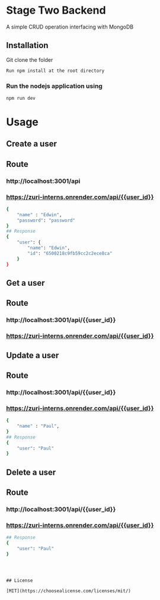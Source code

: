 # Stage Two Backend

A simple CRUD operation interfacing with MongoDB

## Installation

Git clone the folder

```bash
Run npm install at the root directory
```

### Run the nodejs application using

```bash
npm run dev
```

# Usage

## Create a user

## Route

### http://localhost:3001/api

### https://zuri-interns.onrender.com/api/{{user_id}}

```bash
{
    "name" : "Edwin",
    "password": "password"
}
## Response
{
    "user": {
        "name": "Edwin",
        "id": "6500218c9fb59cc2c2ece8ca"
    }
}
```

## Get a user

## Route

### http://localhost:3001/api/{{user_id}}

### https://zuri-interns.onrender.com/api/{{user_id}}

## Update a user

## Route

### http://localhost:3001/api/{{user_id}}

### https://zuri-interns.onrender.com/api/{{user_id}}

```bash
{
    "name" : "Paul",
}
## Response
{
    "user": "Paul"
}
```

## Delete a user

## Route

### http://localhost:3001/api/{{user_id}}

### https://zuri-interns.onrender.com/api/{{user_id}}

```bash
## Response
{
    "user": "Paul"
}
```

```



## License

[MIT](https://choosealicense.com/licenses/mit/)
```
